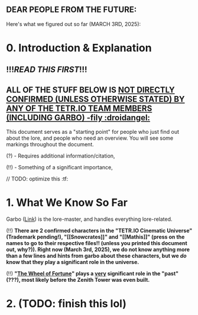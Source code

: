 ## DEAR PEOPLE FROM THE FUTURE:

Here's what we figured out so far (MARCH 3RD, 2025):

# 0.  Introduction & Explanation

## !!!***READ THIS FIRST***!!!

## ALL OF THE STUFF BELOW IS <u>NOT DIRECTLY CONFIRMED (UNLESS OTHERWISE STATED) BY ANY OF THE TETR.IO TEAM MEMBERS (**INCLUDING GARBO**) -fily :droidangel:</u>

This document serves as a "starting point" for people who just find out about the lore, and people who need an overview. You will see some markings throughout the document.

(?) - Requires additional information/citation,

(!!) - Something of a significant importance,

// TODO: optimize this :tf:

# 1. What We Know So Far

Garbo ([Link](https://tetra.channel/u/garbo)) is the lore-master, and handles everything lore-related.

(!!) **There are 2 confirmed characters in the "TETR.IO Cinematic Universe" (Trademark pending!), "[[Snowcrates]]" and "[[Mathis]]" (press on the names to go to their respective files!! (unless you printed this document out, why?)). Right now (March 3rd, 2025), we do not know anything more than a few lines and hints from garbo about these characters, but we *****do***** know that they play a significant role in the universe.**

(!!) **"**[**The Wheel of Fortune**]()**" plays a **<u>**very**</u>** significant role in the "past"(???), most likely before the Zenith Tower was even built.**

# 2. (TODO: finish this lol)
